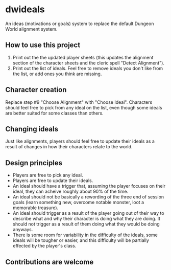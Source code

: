 # dwideals
An ideas (motivations or goals) system to replace the default Dungeon World alignment system.

How to use this project
-----------------------

1. Print out the the updated player sheets (this updates the alignment section of the character sheets and the cleric spell "Detect Alignment").
2. Print out the list of ideals.  Feel free to remove ideals you don't like from the list, or add ones you think are missing.
  
Character creation
------------------
Replace step #9 "Choose Alignment" with "Choose Ideal".  Characters should feel free to pick from any ideal on the list, even though some ideals are better suited for some classes than others.
  
Changing ideals
---------------
Just like alignments, players should feel free to update their ideals as a result of changes in how their characters relate to the world.

Design principles
-----------------
 - Players are free to pick any ideal.
 - Players are free to update their ideals.
 - An ideal should have a trigger that, assuming the player focuses on their ideal, they can acheive roughly about 90% of the time.
 - An ideal should not be basically a rewording of the three end of session goals (learn something new, overcome notable
 monster, loot a memorable treasure).
 - An ideal should trigger as a result of the player going out of their way to describe what and why their character is doing what they are doing.  It should not trigger as a result of them doing what they would be doing anyways.
 - There is some room for variability in the difficulty of the ideals, some ideals will be tougher or easier, and this
 difficulty will be partially effected by the player's class.

Contributions are welcome
-------------------------
